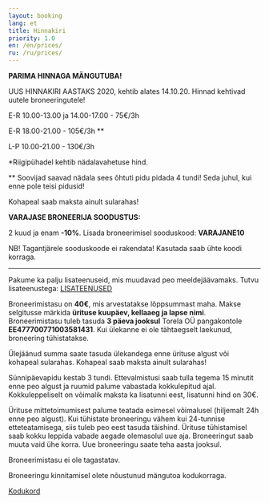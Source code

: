 ```yaml
---
layout: booking
lang: et
title: Hinnakiri
priority: 1.0
en: /en/prices/
ru: /ru/prices/
---
```

**PARIMA HINNAGA MÄNGUTUBA!**

UUS HINNAKIRI AASTAKS 2020, kehtib alates 14.10.20.
Hinnad kehtivad uutele broneeringutele! 

E-R 10.00-13.00 ja 14.00-17.00 - 75€/3h

E-R 18.00-21.00 - 105€/3h **

L-P 10.00-21.00 - 130€/3h

*Riigipühadel kehtib nädalavahetuse hind.

** Soovijad saavad nädala sees õhtuti pidu pidada 4 tundi! Seda juhul, kui enne pole teisi pidusid!

Kohapeal saab maksta ainult sularahas!



**VARAJASE BRONEERIJA SOODUSTUS:**

2 kuud ja enam **-10%**. Lisada broneerimisel sooduskood: **VARAJANE10**

NB! Tagantjärele sooduskoode ei rakendata!
Kasutada saab ühte koodi korraga.

***

Pakume ka palju lisateenuseid, mis muudavad peo meeldejäävamaks. Tutvu lisateenustega: [LISATEENUSED](/lisateenused/)


Broneerimistasu on **40€**, mis arvestatakse lõppsummast maha. Makse selgitusse märkida **ürituse kuupäev, kellaaeg ja lapse nimi**.
Broneerimistasu tuleb tasuda **3 päeva jooksul** Torela OÜ pangakontole **EE477700771003581431**. Kui ülekanne ei ole tähtaegselt laekunud, broneering tühistatakse.

Ülejäänud summa saate tasuda ülekandega enne ürituse algust või kohapeal sularahas. Kohapeal saab maksta ainult sularahas!

Sünnipäevapidu kestab 3 tundi. Ettevalmistusi saab tulla tegema 15 minutit enne peo algust ja ruumid palume vabastada kokkulepitud ajal. Kokkuleppeliselt on võimalik maksta ka lisatunni eest, lisatunni hind on 30€. 

Ürituse mittetoimumisest palume teatada esimesel võimalusel (hiljemalt 24h enne peo algust). Kui tühistate broneeringu vähem kui 24-tunnise etteteatamisega, siis tuleb peo eest tasuda täishind. Ürituse tühistamisel saab kokku leppida vabade aegade olemasolul uue aja. Broneeringut saab muuta vaid ühe korra. Uue broneeringu saate teha aasta jooksul.

Broneerimistasu ei ole tagastatav.

Broneeringu kinnitamisel olete nõustunud mängutoa kodukorraga.

[Kodukord](/kodukord/)
